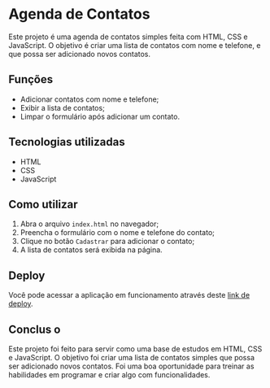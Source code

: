 ﻿# Agenda de Contatos

Este projeto é uma agenda de contatos simples feita com HTML, CSS e JavaScript. O objetivo é criar uma lista de contatos com nome e telefone, e que possa ser adicionado novos contatos.

## Funções

- Adicionar contatos com nome e telefone;
- Exibir a lista de contatos;
- Limpar o formulário após adicionar um contato.

## Tecnologias utilizadas

- HTML
- CSS
- JavaScript

## Como utilizar

1. Abra o arquivo `index.html` no navegador;
2. Preencha o formulário com o nome e telefone do contato;
3. Clique no botão `Cadastrar` para adicionar o contato;
4. A lista de contatos será exibida na página.

## Deploy
Você pode acessar a aplicação em funcionamento através deste <a href="https://kleberagenda-de-contatos.vercel.app/" target="_blank">link de deploy</a>.

## Conclus o

Este projeto foi feito para servir como uma base de estudos em HTML, CSS e JavaScript. O objetivo foi criar uma lista de contatos simples que possa ser adicionado novos contatos. Foi uma boa oportunidade para treinar as habilidades em programar e criar algo com funcionalidades.

